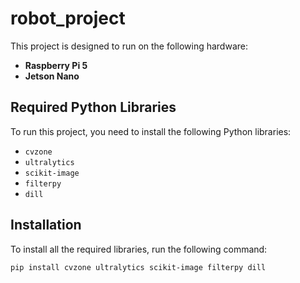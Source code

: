 # robot_project

This project is designed to run on the following hardware:
- **Raspberry Pi 5**
- **Jetson Nano**

## Required Python Libraries

To run this project, you need to install the following Python libraries:

- `cvzone`
- `ultralytics`
- `scikit-image`
- `filterpy`
- `dill`

## Installation

To install all the required libraries, run the following command:

```bash
pip install cvzone ultralytics scikit-image filterpy dill

